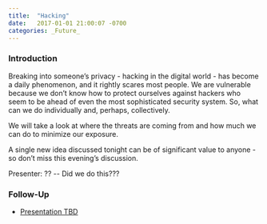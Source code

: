 ```yaml
---
title:  "Hacking"
date:   2017-01-01 21:00:07 -0700
categories: _Future_
---
```


### Introduction

Breaking into someone’s privacy - hacking in the digital world - has become a daily phenomenon, and it rightly scares most people. We are vulnerable because we don’t know how to protect ourselves against hackers who seem to be ahead of even the most sophisticated security system. So, what can we do individually and, perhaps, collectively.

We will take a look at where the threats are coming from and how much we can do to minimize our exposure.

A single new idea discussed tonight can be of significant value to anyone - so don’t miss this evening’s discussion.

Presenter: ?? -- Did we do this???

### Follow-Up

* [Presentation TBD](/assets/present/tbd.pdf) 
